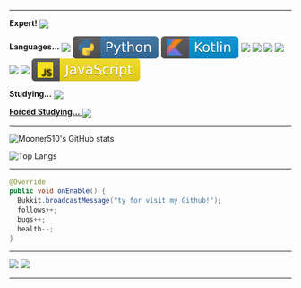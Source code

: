 
***

<div align="left">
 
**Expert!** <a href="#"><img align="center" src="https://badges.aleen42.com/src/java.svg"/></a>

**Languages...** <a href="#"><img align="center" src="https://badges.aleen42.com/src/java.svg"/></a> <a href="#"><img align="center" src="https://github.com/aleen42/badges/raw/master/src/python.svg"/></a> <a href="#"><img align="center" src="https://github.com/aleen42/badges/raw/master/src/kotlin.svg"/></a> <a href="#"><img align="center" src="https://img.shields.io/badge/-C-A8B9CC?logo=c&logoColor=white&style=flat"/></a> <a href="#"><img align="center" src="https://img.shields.io/badge/-C++-00599C?logo=cplusplus&logoColor=white&style=flat"/></a> <a href="#"><img align="center" src="https://img.shields.io/badge/-C%23-239120?logo=csharp&logoColor=white&style=flat"/></a> <a href="#"><img align="center" src="https://img.shields.io/badge/-Android-3DDC84?logo=android&logoColor=white&style=flat"/></a> <a href="#"><img align="center" src="https://img.shields.io/badge/-CSS-1572B6?logo=css3&logoColor=white&style=flat"/></a> <a href="#"><img align="center" src="https://img.shields.io/badge/-HTML-E34F26?logo=html5&logoColor=white&style=flat"/></a> <a href="#"><img align="center" src="https://github.com/aleen42/badges/raw/master/src/javascript.svg"/></a> 

**Studying...** <a href="#"><img align="center" src="https://img.shields.io/badge/Swift-F54A2A?logo=swift&logoColor=white&style=flat"/>
 
**Forced Studying...** <a href="#"><img align="center" src="https://img.shields.io/badge/Lua-%232C2D72.svg?logo=lua&logoColor=white&style=flat"/></a>

***

![Mooner510's GitHub stats](https://github-readme-stats.vercel.app/api?username=Mooner510&theme=omni&show_icons=true)

![Top Langs](https://github-readme-stats.vercel.app/api/top-langs/?username=Mooner510&layout=compact&theme=omni)

***

```java
@Override
public void onEnable() {
  Bukkit.broadcastMessage("ty for visit my Github!");
  follows++;
  bugs++;
  health--;
}
```

***

[![](https://gen.plancke.io/exp/Mooner510.png)](https://plancke.io/hypixel/player/stats/Mooner510)
[![](https://gen.plancke.io/achievementPoints/Mooner510.png)](https://plancke.io/hypixel/player/stats/Mooner510)

***
